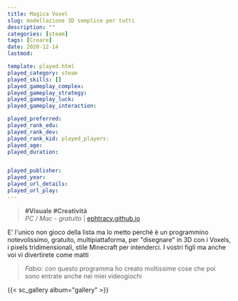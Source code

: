 ```yaml
---
title: Magica Voxel
slug: modellazione 3D semplice per tutti
description: ""
categories: [steam]
tags: [Creare]
date: 2020-12-14
lastmod: 

template: played.html
played_category: steam
played_skills: []
played_gameplay_complex: 
played_gameplay_strategy: 
played_gameplay_luck: 
played_gameplay_interaction: 

played_preferred: 
played_rank_edu: 
played_rank_dev: 
played_rank_kid: played_players: 
played_age: 
played_duration: 


played_publisher: 
played_year: 
played_url_details: 
played_url_play: 
---
```


> **#Visuale #Creatività**  
> *PC / Mac - gratuito* | [ephtracy.github.io](https://ephtracy.github.io/)   

E' l'unico non gioco della lista ma lo metto perché è un programmino notevolissimo, gratuito, multipiattaforma, per "disegnare" in 3D con i Voxels, i pixels tridimensionali, stile Minecraft per intenderci.
I vostri figli ma anche voi vi divertirete come matti

> *Fabio:*
> con questo programma ho creato moltissime cose che poi sono entrate anche nei miei videogiochi

{{< sc_gallery album="gallery" >}}
